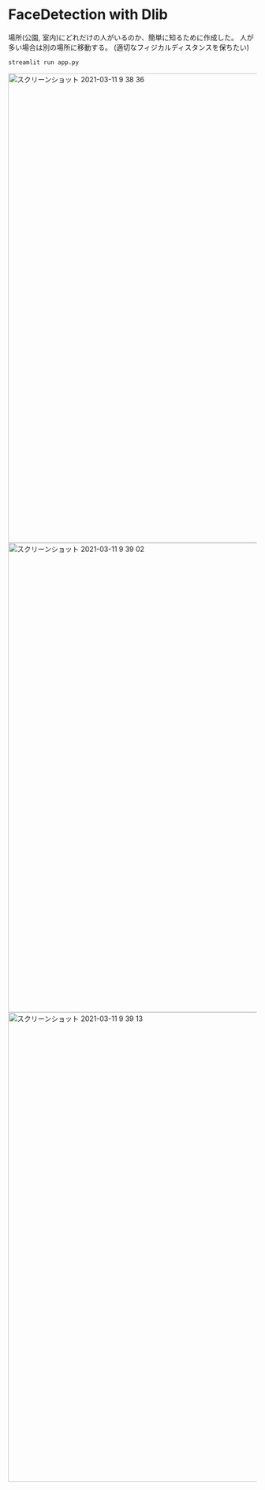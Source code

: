 # FaceDetection with Dlib

場所(公園, 室内)にどれだけの人がいるのか、簡単に知るために作成した。
人が多い場合は別の場所に移動する。
(適切なフィジカルディスタンスを保ちたい)

```bash
streamlit run app.py
```
<img width="950" alt="スクリーンショット 2021-03-11 9 38 36" src="https://user-images.githubusercontent.com/40622501/110718206-df935700-824d-11eb-8bbf-7ada78b48b6e.png">
<img width="950" alt="スクリーンショット 2021-03-11 9 39 02" src="https://user-images.githubusercontent.com/40622501/110718238-ecb04600-824d-11eb-89b4-5d343228647d.png">

<img width="950" alt="スクリーンショット 2021-03-11 9 39 13" src="https://user-images.githubusercontent.com/40622501/110718166-cd191d80-824d-11eb-9391-48c98728e24a.png">

